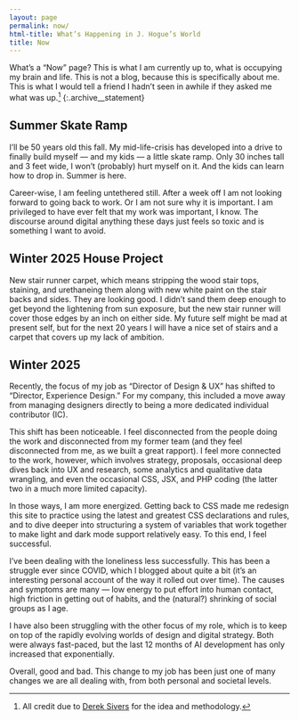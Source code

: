 ```yaml
---
layout: page
permalink: now/
html-title: What’s Happening in J. Hogue’s World
title: Now
---
```


What’s a “Now” page? This is what I am currently up to, what is occupying my brain and life. This is not a blog, because this is specifically about me. This is what I would tell a friend I hadn’t seen in awhile if they asked me what was up.[^1]
{:.archive__statement}

## Summer Skate Ramp

I’ll be 50 years old this fall. My mid-life-crisis has developed into a drive to finally build myself — and my kids — a little skate ramp. Only 30 inches tall and 3 feet wide, I won’t (probably) hurt myself on it. And the kids can learn how to drop in. Summer is here.

Career-wise, I am feeling untethered still. After a week off I am not looking forward to going back to work. Or I am not sure why it is important. I am privileged to have ever felt that my work was important, I know. The discourse around digital anything these days just feels so toxic and is something I want to avoid.


## Winter 2025 House Project

New stair runner carpet, which means stripping the wood stair tops, staining, and urethaneing them along with new white paint on the stair backs and sides. They are looking good. I didn’t sand them deep enough to get beyond the lightening from sun exposure, but the new stair runner will cover those edges by an inch on either side. My future self might be mad at present self, but for the next 20 years I will have a nice set of stairs and a carpet that covers up my lack of ambition.


## Winter 2025

Recently, the focus of my job as “Director of Design & <span class="abbr">UX</span>” has shifted to “Director, Experience Design.” For my company, this included a move away from managing designers directly to being a more dedicated individual contributor (<span class="abbr">IC</span>).

This shift has been noticeable. I feel disconnected from the people doing the work and disconnected from my former team (and they feel disconnected from me, as we built a great rapport). I feel more connected to the work, however, which involves strategy, proposals, occasional deep dives back into <span class="abbr">UX</span> and research, some analytics and qualitative data wrangling, and even the occasional <span class="abbr">CSS</span>, <span class="abbr">JSX</span>, and <span class="abbr">PHP</span> coding (the latter two in a much more limited capacity).

In those ways, I am more energized. Getting back to <span class="abbr">CSS</span> made me redesign this site to practice using the latest and greatest <span class="abbr">CSS</span> declarations and rules, and to dive deeper into structuring a system of variables that work together to make light and dark mode support relatively easy. To this end, I feel successful.

I’ve been dealing with the loneliness less successfully. This has been a struggle ever since COVID, which I blogged about quite a bit (it’s an interesting personal account of the way it rolled out over time). The causes and symptoms are many — low energy to put effort into human contact, high friction in getting out of habits, and the (natural?) shrinking of social groups as I age.

I have also been struggling with the other focus of my role, which is to keep on top of the rapidly evolving worlds of design and digital strategy. Both were always fast-paced, but the last 12 months of AI development has only increased that exponentially.

Overall, good and bad. This change to my job has been just one of many changes we are all dealing with, from both personal and societal levels.

[^1]: All credit due to [Derek Sivers](https://sive.rs/now) for the idea and methodology.